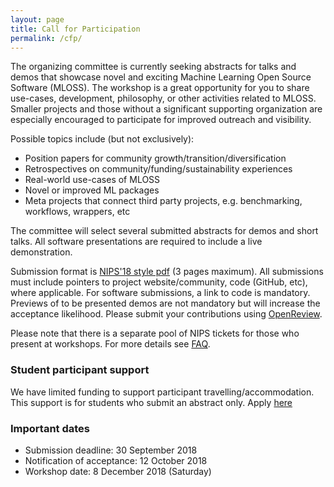 ```yaml
---
layout: page
title: Call for Participation
permalink: /cfp/
---
```


The organizing committee is currently seeking abstracts for talks and demos that showcase novel and exciting Machine Learning Open Source Software (MLOSS). The workshop is a great opportunity for you to share use-cases, development, philosophy, or other activities related to MLOSS. Smaller projects and those without a significant supporting organization are especially encouraged to participate for improved outreach and visibility.

Possible topics include (but not exclusively):
- Position papers for community growth/transition/diversification
- Retrospectives on community/funding/sustainability experiences
- Real-world use-cases of MLOSS
- Novel or improved ML packages
- Meta projects that connect third party projects, e.g. benchmarking, workflows, wrappers, etc

The committee will select several submitted abstracts for demos and short talks. All software presentations are required to include a live demonstration.

Submission format is [NIPS'18 style pdf](https://nips.cc/Conferences/2018/PaperInformation/StyleFiles) (3 pages maximum). All submissions must include pointers to project website/community, code (GitHub, etc), where applicable. For software submissions, a link to code is mandatory. Previews of to be presented demos are not mandatory but will increase the acceptance likelihood. Please submit your contributions using [OpenReview](https://openreview.net/group?id=NIPS.cc/2018/Workshop/MLOSS).

Please note that there is a separate pool of NIPS tickets for those who present at workshops. For more details see [FAQ](/faq).

### Student participant support

We have limited funding to support participant travelling/accommodation. This support is for students who submit an abstract only. Apply [here](https://goo.gl/forms/8U9N4NXugUH69jKj2)

### Important dates

- Submission deadline: 30 September 2018
- Notification of acceptance: 12 October 2018
- Workshop date: 8 December 2018 (Saturday)
